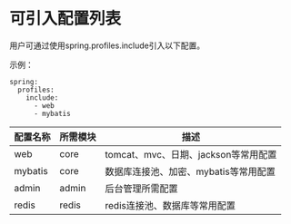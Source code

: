 # 可引入配置列表
用户可通过使用spring.profiles.include引入以下配置。

示例：

```
spring:
  profiles:
    include:
      - web
      - mybatis
```

配置名称|所需模块|描述
---|---|----
web|core|tomcat、mvc、日期、jackson等常用配置
mybatis|core|数据库连接池、加密、mybatis等常用配置
admin|admin|后台管理所需配置
redis|redis|redis连接池、数据库等常用配置

